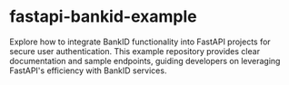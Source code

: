 # fastapi-bankid-example
Explore how to integrate BankID functionality into FastAPI projects for secure user authentication. This example repository provides clear documentation and sample endpoints, guiding developers on leveraging FastAPI's efficiency with BankID services.
